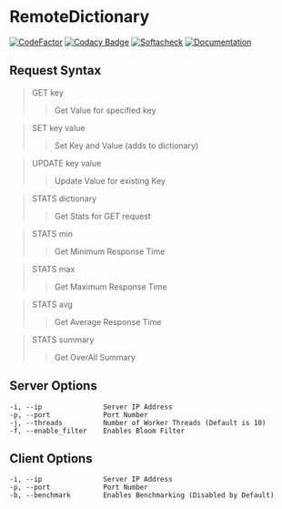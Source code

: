 # RemoteDictionary

[![CodeFactor](https://www.codefactor.io/repository/github/khubaibumer/remotedictionary/badge)](https://www.codefactor.io/repository/github/khubaibumer/remotedictionary)
[![Codacy Badge](https://app.codacy.com/project/badge/Grade/07ee2ee2ec934ddb8ae3491dd40a678e)](https://www.codacy.com/gh/khubaibumer/RemoteDictionary/dashboard?utm_source=github.com&amp;utm_medium=referral&amp;utm_content=khubaibumer/RemoteDictionary&amp;utm_campaign=Badge_Grade)
[![Softacheck](https://softacheck.com/app/repository/khubaibumer/RemoteDictionary/badge)](https://softacheck.com/app/repository/khubaibumer/RemoteDictionary/issues)
[![Documentation](https://softacheck.com/app/repository/khubaibumer/RemoteDictionary/documentation/badge)](https://softacheck.com/app/docs/khubaibumer/RemoteDictionary/)

## Request Syntax

> GET key
>> Get Value for specified key

> SET key value
>> Set Key and Value (adds to dictionary)

> UPDATE key value
>> Update Value for existing Key

> STATS dictionary
>> Get Stats for GET request

> STATS min
>> Get Minimum Response Time

> STATS max
>> Get Maximum Response Time

> STATS avg
>> Get Average Response Time

> STATS summary
>> Get OverAll Summary

## Server Options

    -i, --ip               Server IP Address
    -p, --port             Port Number
    -j, --threads          Number of Worker Threads (Default is 10)
    -f, --enable_filter    Enables Bloom Filter

## Client Options

    -i, --ip               Server IP Address
    -p, --port             Port Number
    -b, --benchmark        Enables Benchmarking (Disabled by Default)
